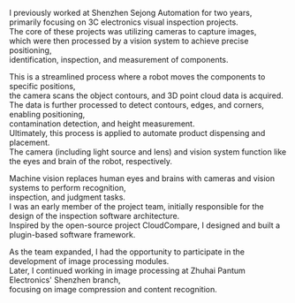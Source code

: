 
I previously worked at Shenzhen Sejong Automation for two years,<br>
primarily focusing on 3C electronics visual inspection projects. <br>
The core of these projects was utilizing cameras to capture images, <br>
which were then processed by a vision system to achieve precise positioning,<br>
 identification, inspection, and measurement of components.

This is a streamlined process where a robot moves the components to specific positions, <br>
the camera scans the object contours, and 3D point cloud data is acquired. <br>
The data is further processed to detect contours, edges, and corners, enabling positioning,<br>
contamination detection, and height measurement. <br>
Ultimately, this process is applied to automate product dispensing and placement. <br>
The camera (including light source and lens) and vision system function like the eyes and brain of the robot, respectively. 

Machine vision replaces human eyes and brains with cameras and vision systems to perform recognition,<br>
inspection, and judgment tasks. <br>
I was an early member of the project team, initially responsible for the design of the inspection software architecture. <br>
Inspired by the open-source project CloudCompare, I designed and built a plugin-based software framework.<br>

As the team expanded, I had the opportunity to participate in the development of image processing modules. <br>
Later, I continued working in image processing at Zhuhai Pantum Electronics' Shenzhen branch, <br>
focusing on image compression and content recognition.


